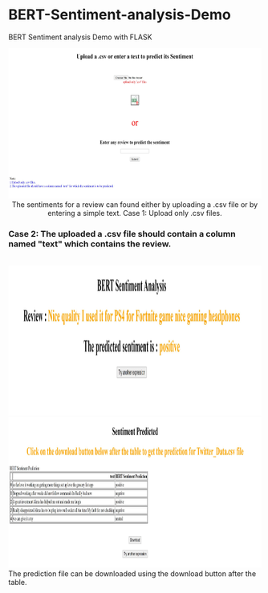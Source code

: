 # BERT-Sentiment-analysis-Demo
BERT Sentiment analysis Demo with FLASK 

<p align="center">
<img src = "images/BERT-FLASK-1.JPG" width = 1500 height=300>
The sentiments for a review can found either by uploading a .csv file or by entering a simple text.
Case 1: Upload only .csv files.
<h3>Case 2: The uploaded a .csv file should contain a column named "text" which contains the review.</h3>
<br>
<img src = "images/BERT-FLASK-2.JPG" width = 1500 height=300>
<img src = "images/BERT-FLASK-3.JPG" width = 1500 height=300>
<br>
The prediction file can be downloaded using the download button after the table.
</p>
